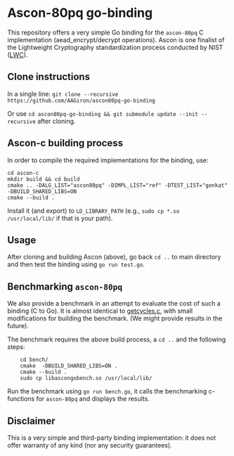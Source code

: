 # Ascon-80pq go-binding
This repository offers a very simple Go binding for the `ascon-80pq` C implementation (aead_encrypt/decrypt operations). Ascon is one finalist of the Lightweight Cryptography standardization process conducted by NIST ([LWC](https://csrc.nist.gov/Projects/lightweight-cryptography/lwc-publications)). 

## Clone instructions

In a single line: `git clone --recursive https://github.com/AAGiron/ascon80pq-go-binding`

Or use `cd ascon80pq-go-binding && git submodule update --init --recursive` after cloning.

## Ascon-c building process

In order to compile the required implementations for the binding, use:

```
cd ascon-c
mkdir build && cd build
cmake .. -DALG_LIST="ascon80pq" -DIMPL_LIST="ref" -DTEST_LIST="genkat" -DBUILD_SHARED_LIBS=ON
cmake --build .
```

Install it (and export) to `LD_LIBRARY_PATH` (e.g., `sudo cp *.so /usr/local/lib/` if that is your path).

## Usage

After cloning and building Ascon (above), go back `cd ..` to main directory and then test the binding using `go run test.go`. 


## Benchmarking `ascon-80pq`

We also provide a benchmark in an attempt to evaluate the cost of such a binding (C to Go). It is almost identical to [getcycles.c](https://github.com/ascon/ascon-c/blob/main/tests/getcycles.c), with small modifications for building the benchmark. (We might provide results in the future).

The benchmark requires the above build process, a `cd ..`  and the following steps:
```		
	cd bench/ 
	cmake  -DBUILD_SHARED_LIBS=ON .
	cmake --build .
	sudo cp libascongobench.so /usr/local/lib/
```

Run the benchmark using `go run bench.go`, it calls the benchmarking c-functions for `ascon-80pq` and displays the results.

## Disclaimer

This is a very simple and third-party binding implementation: it does not offer warranty of any kind (nor any security guarantees).

